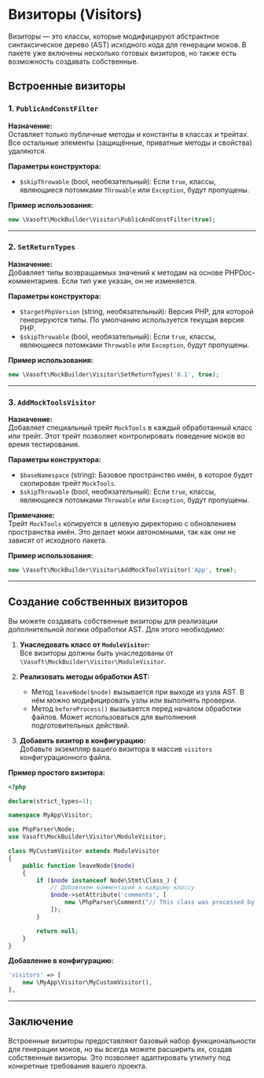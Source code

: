 # Визиторы (Visitors)

Визиторы — это классы, которые модифицируют абстрактное синтаксическое дерево (AST) исходного кода для генерации моков.
В пакете уже включены несколько готовых визиторов, но также есть возможность создавать собственные.

## Встроенные визиторы

### 1. `PublicAndConstFilter`

**Назначение:**  
Оставляет только публичные методы и константы в классах и трейтах. Все остальные элементы (защищённые, приватные методы
и свойства) удаляются.

**Параметры конструктора:**

- `$skipThrowable` (bool, необязательный): Если `true`, классы, являющиеся потомками `Throwable` или `Exception`, будут
  пропущены.

**Пример использования:**

```php
new \Vasoft\MockBuilder\Visitor\PublicAndConstFilter(true);
```

---

### 2. `SetReturnTypes`

**Назначение:**  
Добавляет типы возвращаемых значений к методам на основе PHPDoc-комментариев. Если тип уже указан, он не изменяется.

**Параметры конструктора:**

- `$targetPhpVersion` (string, необязательный): Версия PHP, для которой генерируются типы. По умолчанию используется
  текущая версия PHP.
- `$skipThrowable` (bool, необязательный): Если `true`, классы, являющиеся потомками `Throwable` или `Exception`, будут
  пропущены.

**Пример использования:**

```php
new \Vasoft\MockBuilder\Visitor\SetReturnTypes('8.1', true);
```

---

### 3. `AddMockToolsVisitor`

**Назначение:**  
Добавляет специальный трейт `MockTools` в каждый обработанный класс или трейт. Этот трейт позволяет контролировать
поведение моков во время тестирования.

**Параметры конструктора:**

- `$baseNamespace` (string): Базовое пространство имён, в которое будет скопирован трейт `MockTools`.
- `$skipThrowable` (bool, необязательный): Если `true`, классы, являющиеся потомками `Throwable` или `Exception`, будут
  пропущены.

**Примечание:**  
Трейт `MockTools` копируется в целевую директорию с обновлением пространства имён. Это делает моки автономными, так как
они не зависят от исходного пакета.

**Пример использования:**

```php
new \Vasoft\MockBuilder\Visitor\AddMockToolsVisitor('App', true);
```

---

## Создание собственных визиторов

Вы можете создавать собственные визиторы для реализации дополнительной логики обработки AST. Для этого необходимо:

1. **Унаследовать класс от `ModuleVisitor`:**  
   Все визиторы должны быть унаследованы от `\Vasoft\MockBuilder\Visitor\ModuleVisitor`.

2. **Реализовать методы обработки AST:**
    - Метод `leaveNode($node)` вызывается при выходе из узла AST. В нём можно модифицировать узлы или выполнять
      проверки.
    - Метод `beforeProcess()` вызывается перед началом обработки файлов. Может использоваться для выполнения
      подготовительных действий.

3. **Добавить визитор в конфигурацию:**  
   Добавьте экземпляр вашего визитора в массив `visitors` конфигурационного файла.

**Пример простого визитора:**

```php
<?php

declare(strict_types=1);

namespace MyApp\Visitor;

use PhpParser\Node;
use Vasoft\MockBuilder\Visitor\ModuleVisitor;

class MyCustomVisitor extends ModuleVisitor
{
    public function leaveNode($node)
    {
        if ($node instanceof Node\Stmt\Class_) {
            // Добавляем комментарий к каждому классу
            $node->setAttribute('comments', [
                new \PhpParser\Comment("// This class was processed by MyCustomVisitor"),
            ]);
        }

        return null;
    }
}
```

**Добавление в конфигурацию:**

```php
'visitors' => [
    new \MyApp\Visitor\MyCustomVisitor(),
],
```

---

## Заключение

Встроенные визиторы предоставляют базовый набор функциональности для генерации моков, но вы всегда можете расширить их,
создав собственные визиторы. Это позволяет адаптировать утилиту под конкретные требования вашего проекта.